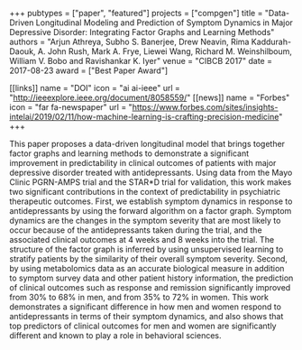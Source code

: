 +++
pubtypes = ["paper", "featured"]
projects = ["compgen"]
title = "Data-Driven Longitudinal Modeling and Prediction of Symptom Dynamics in Major Depressive Disorder: Integrating Factor Graphs and Learning Methods"
authors = "Arjun Athreya, Subho S. Banerjee, Drew Neavin, Rima Kaddurah-Daouk, A. John Rush, Mark A. Frye, Liewei Wang, Richard M. Weinshilboum, William V. Bobo and Ravishankar K. Iyer"
venue = "CIBCB 2017"
date = 2017-08-23
award = ["Best Paper Award"]

[[links]]
  name = "DOI"
  icon = "ai ai-ieee"
  url = "http://ieeexplore.ieee.org/document/8058559/"
[[news]]
  name = "Forbes"
  icon = "far fa-newspaper"
  url = "https://www.forbes.com/sites/insights-intelai/2019/02/11/how-machine-learning-is-crafting-precision-medicine"
+++

This paper proposes a data-driven longitudinal model that brings together factor graphs and learning
methods to demonstrate a significant improvement in predictability in clinical outcomes of patients
with major depressive disorder treated with antidepressants. Using data from the Mayo Clinic
PGRN-AMPS trial and the STAR*D trial for validation, this work makes two significant contributions
in the context of predictability in psychiatric therapeutic outcomes. First, we establish symptom
dynamics in response to antidepressants by using the forward algorithm on a factor graph. Symptom
dynamics are the changes in the symptom severity that are most likely to occur because of the
antidepressants taken during the trial, and the associated clinical outcomes at 4 weeks and 8 weeks
into the trial. The structure of the factor graph is inferred by using unsupervised learning to
stratify patients by the similarity of their overall symptom severity. Second, by using metabolomics
data as an accurate biological measure in addition to symptom survey data and other patient history
information, the prediction of clinical outcomes such as response and remission significantly
improved from 30% to 68% in men, and from 35% to 72% in women. This work demonstrates a significant
difference in how men and women respond to antidepressants in terms of their symptom dynamics, and
also shows that top predictors of clinical outcomes for men and women are significantly different
and known to play a role in behavioral sciences.
